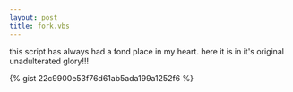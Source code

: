 ```yaml
---
layout: post
title: fork.vbs
---
```


this script has always had a fond place in my heart. here it is in it's original unadulterated glory!!!

{% gist 22c9900e53f76d61ab5ada199a1252f6 %}
